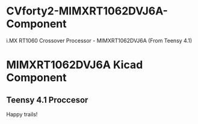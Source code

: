 # CVforty2-MIMXRT1062DVJ6A-Component
i.MX RT1060 Crossover Processor - MIMXRT1062DVJ6A (From Teensy 4.1)

# MIMXRT1062DVJ6A Kicad Component
## Teensy 4.1 Proccesor

Happy trails!
